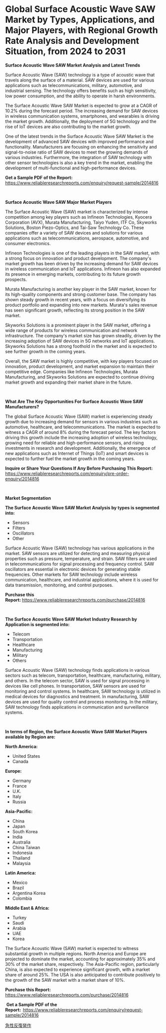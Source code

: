 <p><h1>Global Surface Acoustic Wave SAW Market by Types, Applications, and Major Players, with Regional Growth Rate Analysis and Development Situation, from 2024 to 2031</h1></p><p><strong>Surface Acoustic Wave SAW Market Analysis and Latest Trends</strong></p>
<p><p>Surface Acoustic Wave (SAW) technology is a type of acoustic wave that travels along the surface of a material. SAW devices are used for various applications such as telecommunications, military, automotive, and industrial sensing. The technology offers benefits such as high sensitivity, low power consumption, and the ability to operate in harsh environments.</p><p>The Surface Acoustic Wave SAW Market is expected to grow at a CAGR of 10.2% during the forecast period. The increasing demand for SAW devices in wireless communication systems, smartphones, and wearables is driving the market growth. Additionally, the deployment of 5G technology and the rise of IoT devices are also contributing to the market growth.</p><p>One of the latest trends in the Surface Acoustic Wave SAW Market is the development of advanced SAW devices with improved performance and functionality. Manufacturers are focusing on enhancing the sensitivity and signal-to-noise ratio of SAW devices to meet the growing demands of various industries. Furthermore, the integration of SAW technology with other sensor technologies is also a key trend in the market, enabling the development of multi-functional and high-performance devices.</p></p>
<p><strong>Get a Sample PDF of the Report:&nbsp;</strong> <a href="https://www.reliableresearchreports.com/enquiry/request-sample/2014816">https://www.reliableresearchreports.com/enquiry/request-sample/2014816</a></p>
<p>&nbsp;</p>
<p><strong>Surface Acoustic Wave SAW Major Market Players</strong></p>
<p><p>The Surface Acoustic Wave (SAW) market is characterized by intense competition among key players such as Infineon Technologies, Kyocera Corporation (AVX), Murata Manufacturing, Taiyo Yuden, ITF Co, Skyworks Solutions, Boston Piezo-Optics, and Tai-Saw Technology Co. These companies offer a variety of SAW devices and solutions for various applications such as telecommunications, aerospace, automotive, and consumer electronics.</p><p>Infineon Technologies is one of the leading players in the SAW market, with a strong focus on innovation and product development. The company's market growth has been driven by the increasing demand for SAW devices in wireless communication and IoT applications. Infineon has also expanded its presence in emerging markets, contributing to its future growth prospects.</p><p>Murata Manufacturing is another key player in the SAW market, known for its high-quality components and strong customer base. The company has shown steady growth in recent years, with a focus on diversifying its product portfolio and expanding into new markets. Murata's sales revenue has seen significant growth, reflecting its strong position in the SAW market.</p><p>Skyworks Solutions is a prominent player in the SAW market, offering a wide range of products for wireless communication and network infrastructure. The company's market size has grown steadily, driven by the increasing adoption of SAW devices in 5G networks and IoT applications. Skyworks Solutions has a strong foothold in the market and is expected to see further growth in the coming years.</p><p>Overall, the SAW market is highly competitive, with key players focused on innovation, product development, and market expansion to maintain their competitive edge. Companies like Infineon Technologies, Murata Manufacturing, and Skyworks Solutions are expected to continue driving market growth and expanding their market share in the future.</p></p>
<p>&nbsp;</p>
<p><strong>What Are The Key Opportunities For Surface Acoustic Wave SAW Manufacturers?</strong></p>
<p><p>The global Surface Acoustic Wave (SAW) market is experiencing steady growth due to increasing demand for sensors in various industries such as automotive, healthcare, and telecommunications. The market is expected to witness a CAGR of around 8% during the forecast period. The key factors driving this growth include the increasing adoption of wireless technology, growing need for reliable and high-performance sensors, and rising investments in research and development. Additionally, the emergence of new applications such as Internet of Things (IoT) and smart devices is expected to further fuel the market growth in the coming years.</p></p>
<p><strong>Inquire or Share Your Questions If Any Before Purchasing This Report:</strong> <a href="https://www.reliableresearchreports.com/enquiry/pre-order-enquiry/2014816">https://www.reliableresearchreports.com/enquiry/pre-order-enquiry/2014816</a></p>
<p>&nbsp;</p>
<p><strong>Market Segmentation</strong></p>
<p><strong>The Surface Acoustic Wave SAW Market Analysis by types is segmented into:</strong></p>
<p><ul><li>Sensors</li><li>Filters</li><li>Oscillators</li><li>Other</li></ul></p>
<p><p>Surface Acoustic Wave (SAW) technology has various applications in the market. SAW sensors are utilized for detecting and measuring physical properties such as pressure, temperature, and strain. SAW filters are used in telecommunications for signal processing and frequency control. SAW oscillators are essential in electronic devices for generating stable frequencies. Other markets for SAW technology include wireless communication, healthcare, and industrial applications, where it is used for data transmission, monitoring, and control purposes.</p></p>
<p><strong>Purchase this Report:&nbsp;</strong><a href="https://www.reliableresearchreports.com/purchase/2014816">https://www.reliableresearchreports.com/purchase/2014816</a></p>
<p>&nbsp;</p>
<p><strong>The Surface Acoustic Wave SAW Market Industry Research by Application is segmented into:</strong></p>
<p><ul><li>Telecom</li><li>Transportation</li><li>Healthcare</li><li>Manufacturing</li><li>Military</li><li>Others</li></ul></p>
<p><p>Surface Acoustic Wave (SAW) technology finds applications in various sectors such as telecom, transportation, healthcare, manufacturing, military, and others. In the telecom sector, SAW is used for signal processing in devices like cell phones. In transportation, SAW sensors are used for monitoring and control systems. In healthcare, SAW technology is utilized in medical devices for diagnostics and treatment. In manufacturing, SAW devices are used for quality control and process monitoring. In the military, SAW technology finds applications in communication and surveillance systems.</p></p>
<p>&nbsp;</p>
<p><strong>In terms of Region, the Surface Acoustic Wave SAW Market Players available by Region are:</strong></p>
<p>
    <p> <strong> North America: </strong>
        <ul>
            <li>United States</li>
            <li>Canada</li>
        </ul>
        </p> 
    <p> <strong> Europe: </strong>
        <ul>
            <li>Germany</li>
            <li>France</li>
            <li>U.K.</li>
            <li>Italy</li>
            <li>Russia</li>
        </ul>
        </p> 
    <p> <strong> Asia-Pacific: </strong>
        <ul>
            <li>China</li>
            <li>Japan</li>
            <li>South Korea</li>
            <li>India</li>
            <li>Australia</li>
            <li>China Taiwan</li>
            <li>Indonesia</li>
            <li>Thailand</li>
            <li>Malaysia</li>
        </ul>
        </p> 
    <p> <strong> Latin America: </strong>
        <ul>
            <li>Mexico</li>
            <li>Brazil</li>
            <li>Argentina Korea</li>
            <li>Colombia</li>
        </ul>
        </p> 
    <p> <strong> Middle East & Africa: </strong>
        <ul>
            <li>Turkey</li>
            <li>Saudi</li>
            <li>Arabia</li>
            <li>UAE</li>
            <li>Korea</li>
        </ul>
    </p>
    </p>
<p><p>The Surface Acoustic Wave (SAW) market is expected to witness substantial growth in multiple regions. North America and Europe are projected to dominate the market, accounting for approximately 35% and 30% of the market share, respectively. The Asia-Pacific region, particularly China, is also expected to experience significant growth, with a market share of around 25%. The USA is also anticipated to contribute positively to the growth of the SAW market with a market share of 10%.</p></p>
<p><strong>Purchase this Report: </strong><a href="https://www.reliableresearchreports.com/purchase/2014816">https://www.reliableresearchreports.com/purchase/2014816</a></p>
<p>&nbsp;<strong>Get a Sample PDF of the Report:&nbsp;&nbsp;</strong><a href="https://www.reliableresearchreports.com/enquiry/request-sample/2014816">https://www.reliableresearchreports.com/enquiry/request-sample/2014816</a></p>
<p><strong></strong></p>
<p><p><a href="https://github.com/nemesis2824/Market-Research-Report-List-1/blob/main/175905511056.md">急性反復発作</a></p></p>